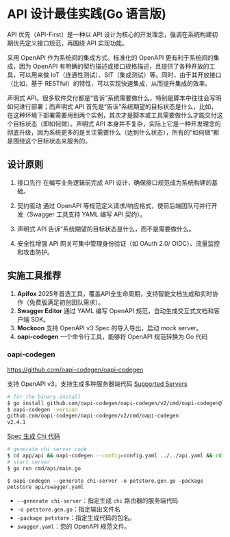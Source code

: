 # API 设计最佳实践(Go 语言版)

API 优先（API-First）是一种以 API 设计为核心的开发理念，强调在系统构建初期优先定义接口规范，再围绕 API 实现功能。

采用 OpenAPI 作为系统间的集成方式。标准化的 OpenAPI 更有利于系统间的集成，因为 OpenAPI 有明确的契约描述或接口规格描述，且提供了各种开放的工具，可以用来做 IoT（连通性测试）、SIT（集成测试）等。同时，由于其开放接口（比如，基于 RESTful）的特性，可以实现快速集成，从而提升集成的效率。

声明式 API。很多软件交付都是“告诉”系统需要做什么，特别是脚本中往往会写明如何进行部署；而声明式 API 首先是“告诉”系统期望的目标状态是什么，比如，在这种环境下部署需要用到两个实例，其次才是脚本或工具需要做什么才能交付这个目标状态（即如何做）。声明式 API 本身并不复杂，实际上它是一种开发理念的彻底升级，因为系统更多的是关注需要什么（达到什么状态），所有的“如何做”都是围绕这个目标状态来服务的。

## 设计原则

1. 接口先行
    在编写业务逻辑前完成 API 设计，确保接口规范成为系统构建的基础。

2. 契约驱动
    通过 OpenAPI 等规范定义请求/响应格式，使前后端团队可并行开发（Swagger 工具支持 YAML 编写 API 契约）。

3. 声明式 API
    告诉”系统期望的目标状态是什么，而不是需要做什么。

4. 安全性增强
    API 网关可集中管理身份验证（如 OAuth 2.0/ OIDC）、流量监控和攻击防护。

## 实施工具推荐

1. **Apifox** 2025年首选工具，覆盖API全生命周期，支持智能文档生成和实时协作（免费版满足初创团队需求）。
2. **Swagger Editor** 通过 YAML 编写 OpenAPI 规范，自动生成交互式文档和客户端 SDK。
3. **Mockoon** 支持 OpenAPI v3 Spec 的导入导出，启动 mock server。
4. **oapi-codegen** 一个命令行工具，能够将 OpenAPI 规范转换为 Go 代码

### oapi-codegen

<https://github.com/oapi-codegen/oapi-codegen>

支持 OpenAPI v3，支持生成多种服务器端代码 [Supported Servers](https://github.com/oapi-codegen/oapi-codegen?tab=readme-ov-file#generating-server-side-boilerplate)

```bash
# for the binary install
$ go install github.com/oapi-codegen/oapi-codegen/v2/cmd/oapi-codegen@latest
$ oapi-codegen -version
github.com/oapi-codegen/oapi-codegen/v2/cmd/oapi-codegen
v2.4.1
```

[Spec 生成 Chi 代码](https://github.com/oapi-codegen/oapi-codegen?tab=readme-ov-file#chi)

```bash
# generate chi server code
$ cd app/api && oapi-codegen --config=config.yaml ../../api.yaml && cd -
# start server
$ go run cmd/api/main.go
```

`$ oapi-codegen --generate chi-server -o petstore.gen.go -package petstore api/swagger.yaml`

- `--generate chi-server`：​指定生成 `chi` 路由器的服务端代码
- `-o petstore.gen.go`：​指定输出文件名
- `-package petstore`：​指定生成代码的包名。​
- `swagger.yaml`：​您的 OpenAPI 规范文件。
